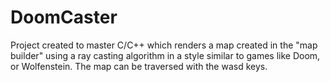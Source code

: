 # DoomCaster
Project created to master C/C++ which renders a map created in the "map builder" using a ray casting algorithm in a style similar to games like Doom, or Wolfenstein. The map can be traversed with the wasd keys.
